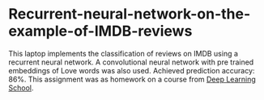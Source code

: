 # Recurrent-neural-network-on-the-example-of-IMDB-reviews
This laptop implements the classification of reviews on IMDB using a recurrent neural network. A convolutional neural network with pre trained embeddings of Love words was also used. Achieved prediction accuracy: 86%.  This assignment was as homework on a course from [Deep Learning School](https://www.dlschool.org/advanced-track).
